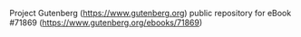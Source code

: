 Project Gutenberg (https://www.gutenberg.org) public repository
for eBook #71869 (https://www.gutenberg.org/ebooks/71869)
